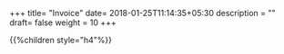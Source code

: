 +++
title= "Invoice"
date= 2018-01-25T11:14:35+05:30
description = ""
draft= false
weight = 10
+++

{{%children style="h4"%}}
